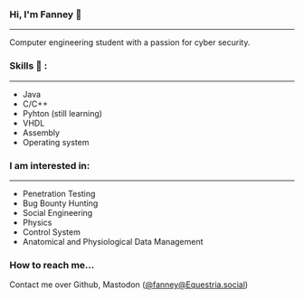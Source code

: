 ### Hi, I'm Fanney :purple_heart:
___

Computer engineering student with a passion for cyber security.

### Skills :eyes: :
___
- Java
- C/C++
- Pyhton (still learning)
- VHDL
- Assembly
- Operating system

### I am interested in:
___
- Penetration Testing
- Bug Bounty Hunting
- Social Engineering
- Physics
- Control System
- Anatomical and Physiological Data Management

### How to reach me...
Contact me over Github, Mastodon (<a href="https://equestria.social/@fanney" rel="nofollow">@fanney@Equestria.social</a>)

<!--
**fnnydeer/fnnydeer** is a ✨ _special_ ✨ repository because its `README.md` (this file) appears on your GitHub profile.

Here are some ideas to get you started:

- 🔭 I’m currently working on ...
- 🌱 I’m currently learning ...
- 👯 I’m looking to collaborate on ...
- 🤔 I’m looking for help with ...
- 💬 Ask me about ...
- 📫 How to reach me: ...
- 😄 Pronouns: ...
- ⚡ Fun fact: ...
-->
